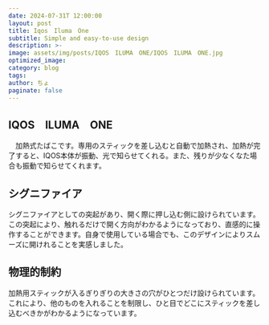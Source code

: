 ```yaml
---
date: 2024-07-31T 12:00:00
layout: post
title: Iqos　Iluma　One
subtitle: Simple and easy-to-use design
description: >-
image: assets/img/posts/IQOS　ILUMA　ONE/IQOS　ILUMA　ONE.jpg
optimized_image: 
category: blog
tags: 
author: ちょ
paginate: false
---
```


## IQOS　ILUMA　ONE

　加熱式たばこです。専用のスティックを差し込むと自動で加熱され、加熱が完了すると、IQOS本体が振動、光で知らせてくれる。また、残りが少なくなた場合も振動で知らせてくれます。


## シグニファイア

シグニファイアとしての突起があり、開く際に押し込む側に設けられています。この突起により、触れるだけで開く方向がわかるようになっており、直感的に操作することができます。自身で使用している場合でも、このデザインによりスムーズに開けれることを実感しました。

## 物理的制約

加熱用スティックが入るぎりぎりの大きさの穴がひとつだけ設けられています。これにより、他のものを入れることを制限し、ひと目でどこにスティックを差し込むべきかがわかるようになっています。